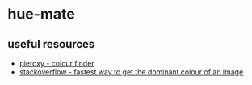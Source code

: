 # hue-mate

## useful resources
- [pieroxy - colour finder](https://pieroxy.net/blog/pages/color-finder/demo.html)
- [stackoverflow - fastest way to get the dominant colour of an image](https://stackoverflow.com/questions/5050250/fast-way-of-getting-the-dominant-color-of-an-image)
